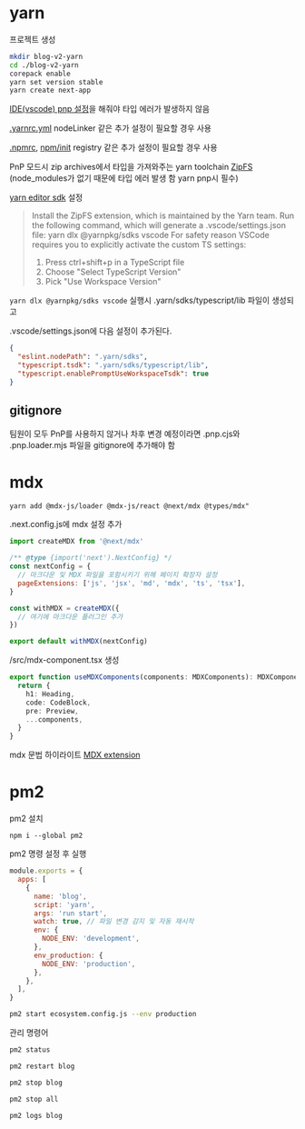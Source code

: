 # yarn

프로젝트 생성

```bash
mkdir blog-v2-yarn
cd ./blog-v2-yarn
corepack enable
yarn set version stable
yarn create next-app
```

[IDE(vscode) pnp 설정](https://yarnpkg.com/getting-started/editor-sdks#vscode)을 해줘야 타입 에러가 발생하지 않음

[.yarnrc.yml](https://yarnpkg.com/configuration/yarnrc) nodeLinker 같은 추가 설정이 필요할 경우 사용

[.npmrc](https://docs.npmjs.com/cli/v9/configuring-npm/npmrc), [npm/init](https://github.com/npm/ini) registry 같은 추가 설정이 필요할 경우 사용

PnP 모드시 zip archives에서 타입을 가져와주는 yarn toolchain [ZipFS](https://marketplace.visualstudio.com/items?itemName=arcanis.vscode-zipfs)  
(node_modules가 없기 때문에 타입 에러 발생 함 yarn pnp시 필수)

[yarn editor sdk](https://yarnpkg.com/getting-started/editor-sdks) 설정

> Install the ZipFS extension, which is maintained by the Yarn team.
> Run the following command, which will generate a .vscode/settings.json file:
> yarn dlx @yarnpkg/sdks vscode
> For safety reason VSCode requires you to explicitly activate the custom TS settings:
>
> 1. Press ctrl+shift+p in a TypeScript file
> 2. Choose "Select TypeScript Version"
> 3. Pick "Use Workspace Version"

`yarn dlx @yarnpkg/sdks vscode` 실행시 .yarn/sdks/typescript/lib 파일이 생성되고

.vscode/settings.json에 다음 설정이 추가된다.

```json
{
  "eslint.nodePath": ".yarn/sdks",
  "typescript.tsdk": ".yarn/sdks/typescript/lib",
  "typescript.enablePromptUseWorkspaceTsdk": true
}
```

## gitignore

팀원이 모두 PnP를 사용하지 않거나 차후 변경 예정이라면 .pnp.cjs와 .pnp.loader.mjs 파일을 gitignore에 추가해야 함

# mdx

`yarn add @mdx-js/loader @mdx-js/react @next/mdx @types/mdx"`

.next.config.js에 mdx 설정 추가

```js
import createMDX from '@next/mdx'

/** @type {import('next').NextConfig} */
const nextConfig = {
  // 마크다운 및 MDX 파일을 포함시키기 위해 페이지 확장자 설정
  pageExtensions: ['js', 'jsx', 'md', 'mdx', 'ts', 'tsx'],
}

const withMDX = createMDX({
  // 여기에 마크다운 플러그인 추가
})

export default withMDX(nextConfig)
```

/src/mdx-component.tsx 생성

```ts
export function useMDXComponents(components: MDXComponents): MDXComponents {
  return {
    h1: Heading,
    code: CodeBlock,
    pre: Preview,
    ...components,
  }
}
```

mdx 문법 하이라이트 [MDX extension](https://marketplace.visualstudio.com/items?itemName=unifiedjs.vscode-mdx)

# pm2

pm2 설치

`npm i --global pm2`

pm2 명령 설정 후 실행

```js
module.exports = {
  apps: [
    {
      name: 'blog',
      script: 'yarn',
      args: 'run start',
      watch: true, // 파일 변경 감지 및 자동 재시작
      env: {
        NODE_ENV: 'development',
      },
      env_production: {
        NODE_ENV: 'production',
      },
    },
  ],
}
```

```bash
pm2 start ecosystem.config.js --env production
```

관리 명령어

```bash
pm2 status

pm2 restart blog

pm2 stop blog

pm2 stop all

pm2 logs blog
```
